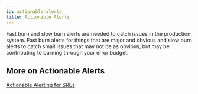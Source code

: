 ```yaml
---
id: actionable-alerts
title: Actionable Alerts
---
```


Fast burn and slow burn alerts are needed to catch issues in the production system. Fast burn alerts for things that are major and obvious and slow burn alerts to catch small issues that may not be as obvious, but may be contributing to burning through your error budget.  

## More on Actionable Alerts

[Actionable Alerting for SREs](https://www.youtube.com/watch?v=CGldVD5wR-g&list=PLIivdWyY5sqJrKl7D2u-gmis8h9K66qoj&index=7)  
